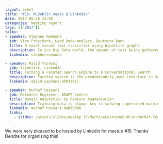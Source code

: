 ```yaml
---
layout: event
title: "#15: MLDublin meets @ Linkedin"
date: 2017-06-26 12:00
categories: meeting report
tags: [["2017"]]
talks:
- speaker: Stephen Redmond
  job: Vice President, Lead Data Analyst, Deutsche Bank
  title: A novel visual text classifier using bipartite graphs
  description: In our Big Data world, the amount of text being gathered is ever expanding. This presentation identifies an approach to text classification using a graph-of-words keyword extraction and a bipartite co-clustered graph of documents and terms. The keyword extraction can scale well on a large corpus and the resultant model can be visually demonstrated to users.
  linkedin: stephenredmond

- speaker: Majid Yazdani
  job: Scientist, LinkedIn
  title: Turning a Faceted Search Engine to a Conversational Search
  description: Faceted search is the predominantly used interface in vertical search engines such as people and product searches. This traditional interface is cumbersome in complex queries, particularly on smaller screen devices. On the other hand, natural language is efficient in conveying complex queries in a short form. Moreover, a dialogue conversational interface facilitates navigational searches. In this talk, we explain how to turn a faceted search engine to a conversational search. In particular, we explain in more details how to create a natural language understanding (NLU) unit for a conversation engine.
  linkedin: majid-yazdani-a9032011

- speaker: Murhaf Hossari
  job: Research Engineer, ADAPT Centre
  title: Domain Adaptation by Feature Augmentation
  description: Training data is always key to solving supervised machine learning problems. In many cases the labeled training data will be available in one domain (e.g. news/sports..etc) but our solution needs to work for other domains. There are many approaches to solve this issue by adjusting the training data so it can be useful and work better for the target domain. In this talk we will go through few of the baseline approaches for domain adaptation and present one specifically simple and interesting approach based on the paper “Frustratingly Easy Domain Adaptation By Hal Daumé III”
  linkedin: murhaf-hossari-0ab50588
  links:
    - slides: /assets/slides/meetup_15/MachineLearningDublin-Murhaf-Feature_Augmentation.pdf
---
```


We were very pleased to be hosted by LinkedIn for meetup #15. Thanks Deirdre for organising this!
